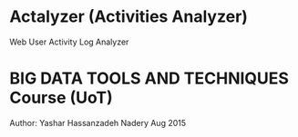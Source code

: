 # Actalyzer (Activities Analyzer)
Web User Activity Log Analyzer
# BIG DATA TOOLS AND TECHNIQUES Course (UoT)
Author: Yashar Hassanzadeh Nadery
Aug 2015


